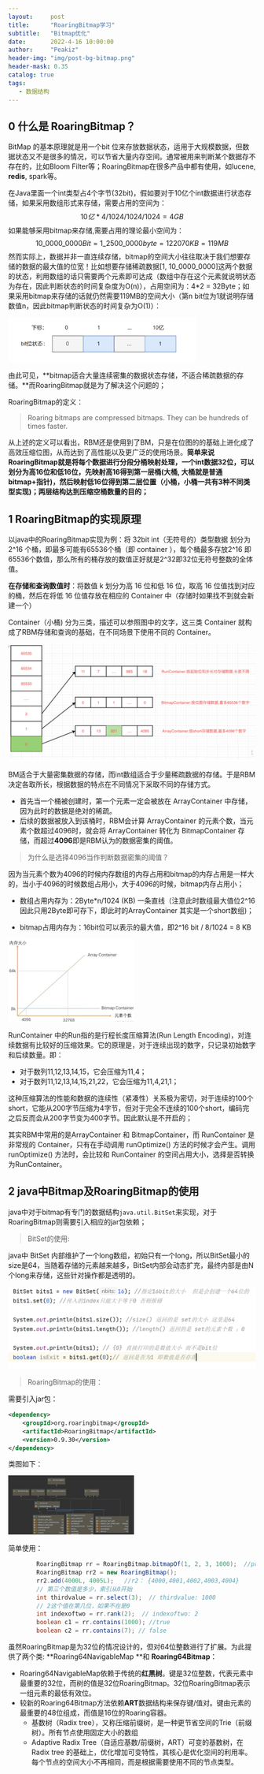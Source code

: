 ```yaml
---
layout:     post
title:      "RoaringBitmap学习"
subtitle:   "Bitmap优化"
date:       2022-4-16 10:00:00
author:     "Peakiz"
header-img: "img/post-bg-bitmap.png"
header-mask: 0.35
catalog: true
tags:
   - 数据结构
---
```


## 0 什么是 RoaringBitmap？

BitMap 的基本原理就是用一个bit 位来存放数据状态，适用于大规模数据，但数据状态又不是很多的情况，可以节省大量内存空间。通常被用来判断某个数据存不存在的，比如Bloom Filter等；RoaringBitmap在很多产品中都有使用，如lucene, **redis**, spark等。

在Java里面一个int类型占4个字节(32bit)，假如要对于10亿个int数据进行状态存储，如果采用数组形式来存储，需要占用的空间为：
$$
10亿*4/1024/1024/1024=4GB
$$
如果能够采用bitmap来存储,需要占用的理论最小空间为：
$$
10\_0000\_0000Bit=1\_2500\_0000byte=122070KB=119MB
$$
然而实际上，数据并非一直连续存储，bitmap的空间大小往往取决于我们想要存储的数据的最大值的位宽！比如想要存储稀疏数据[1, 10\_0000\_0000]这两个数据的状态，利用数组的话只需要两个元素即可达成（数组中存在这个元素就说明状态为存在，因此判断状态的时间复杂度为O(n)），占用空间为：4*2 = 32Byte；如果采用bitmap来存储的话就仍然需要119MB的空间大小（第n bit位为1就说明存储数值n，因此bitmap判断状态的时间复杂为O(1)）：

<img src="https://raw.githubusercontent.com/peakzz/PicturesBed/master/img/2022/10/26/-170850.png" alt="image-20221026170848561" style="zoom: 40%;" />

由此可见，**bitmap适合大量连续密集的数据状态存储，不适合稀疏数据的存储。**而RoaringBitmap就是为了解决这个问题的；

RoaringBitmap的定义：

> Roaring bitmaps are compressed bitmaps. They can be hundreds of times faster.

 从上述的定义可以看出，RBM还是使用到了BM，只是在位图的的基础上进化成了高效压缩位图，从而达到了高性能以及更广泛的使用场景。**简单来说RoaringBitmap就是将每个数据进行分段分桶映射处理，一个int数据32位，可以划分为高16位和低16位，先映射高16得到第一层桶(大桶, 大桶就是普通bitmap+指针)，然后映射低16位得到第二层位置（小桶，小桶一共有3种不同类型实现)；两层结构达到压缩空桶数量的目的；**

## 1 RoaringBitmap的实现原理

以java中的RoaringBitmap实现为例：将 32bit int（无符号的）类型数据 划分为 2^16  个桶，即最多可能有65536个桶（即 container ），每个桶最多存放2^16 即65536个数值，那么所有的桶存放的数值正好就是2^32即32位无符号整数的全体值。

**在存储和查询数值时**：将数值 k 划分为高 16 位和低 16 位，取高 16 位值找到对应的桶，然后在将低 16 位值存放在相应的 Container 中（存储时如果找不到就会新建一个）

Container（小桶) 分为三类，描述可以参照图中的文字，这三类 Container 就构成了RBM存储和查询的基础，在不同场景下使用不同的 Container。

<img src="https://raw.githubusercontent.com/peakzz/PicturesBed/master/img/2022/10/26/-175401.png" alt="image-20221026175400652" style="zoom:60%;" />

BM适合于大量密集数据的存储，而int数组适合于少量稀疏数据的存储。于是RBM决定各取所长，根据数据的特点在不同情况下采取不同的存储方式。

- 首先当一个桶被创建时，第一个元素一定会被放在 ArrayContainer 中存储，因为此时的数据是绝对的稀疏。
- 后续的数据被放入到该桶时，RBM会计算 ArrayContainer 的元素个数，当元素个数超过4096时，就会将 ArrayContainer 转化为 BitmapContainer 存储，而超过**4096**即是RBM认为的数据密集的阈值。

> 为什么是选择4096当作判断数据密集的阈值？

因为当元素个数为4096的时候内存数组的内存占用和bitmap的内存占用是一样大的，当小于4096的时候数组占用小，大于4096的时候，bitmap内存占用小；

- 数组占用内存为：2Byte*n/1024 (KB)   一条直线（注意此时数组最大值位2^16因此只用2Byte即可存下，即此时的ArrayContainer 其实是一个short数组)； 

- bitmap占用内存为：16bit位可以表示的最大值，即2^16 bit / 8/1024 = 8 KB

<img src="https://raw.githubusercontent.com/peakzz/PicturesBed/master/img/2022/10/26/-180229.png" alt="image-20221026180228603" style="zoom:25%;" />

RunContainer 中的Run指的是行程长度压缩算法(Run Length Encoding)，对连续数据有比较好的压缩效果。它的原理是，对于连续出现的数字，只记录初始数字和后续数量。即：

- 对于数列11,12,13,14,15，它会压缩为11,4；
- 对于数列11,12,13,14,15,21,22，它会压缩为11,4,21,1；

这种压缩算法的性能和数据的连续性（紧凑性）关系极为密切，对于连续的100个short，它能从200字节压缩为4字节，但对于完全不连续的100个short，编码完之后反而会从200字节变为400字节。因此默认是不开启的；

其实RBM中常用的是ArrayContainer 和 BitmapContainer，而 RunContainer 是非常规的 Container，只有在手动调用 runOptimize() 方法的时候才会产生。调用 runOptimize() 方法时，会比较和 RunContainer 的空间占用大小，选择是否转换为RunContainer。

## 2 java中Bitmap及RoaringBitmap的使用

java中对于bitmap有专门的数据结构`java.util.BitSet`来实现，对于RoaringBitmap则需要引入相应的jar包依赖；

> BitSet的使用:

java中 BitSet 内部维护了一个long数组，初始只有一个long，所以BitSet最小的size是64，当随着存储的元素越来越多，BitSet内部会动态扩充，最终内部是由N个long来存储，这些针对操作都是透明的。

<img src="https://raw.githubusercontent.com/peakzz/PicturesBed/master/img/2022/10/26/-211839.png" alt="image-20221026211838055" style="zoom:50%;" />

> RoaringBitmap的使用：

需要引入jar包：

```xml
<dependency>
    <groupId>org.roaringbitmap</groupId>
    <artifactId>RoaringBitmap</artifactId>
    <version>0.9.30</version>
</dependency>
```

类图如下：

<img src="https://raw.githubusercontent.com/peakzz/PicturesBed/master/img/2022/10/26/-212125.png" alt="image-20221026212123541" style="zoom: 25%;" />

简单使用：

```java
        RoaringBitmap rr = RoaringBitmap.bitmapOf(1, 2, 3, 1000);  //print:{1,2,3,1000}
        RoaringBitmap rr2 = new RoaringBitmap();
        rr2.add(4000L, 4005L);   //r2： {4000,4001,4002,4003,4004}
        // 第三个数值是多少，索引从0开始
        int thirdvalue = rr.select(3);  // thirdvalue: 1000
        // 2这个值在第几位，如果不在是0
        int indexoftwo = rr.rank(2);  // indexoftwo: 2
        boolean c1 = rr.contains(1000); //true
        boolean c2 = rr.contains(7); // false
```

虽然RoaringBitmap是为32位的情况设计的，但对64位整数进行了扩展。为此提供了两个类: **Roaring64NavigableMap **和 **Roaring64Bitmap**：

- Roaring64NavigableMap依赖于传统的**红黑树**。键是32位整数，代表元素中最重要的32位，而树的值是32位RoaringBitmap。32位RoaringBitmap表示一组元素的最低有效位。
- 较新的Roaring64Bitmap方法依赖**ART**数据结构来保存键/值对。键由元素的最重要的48位组成，而值是16位的Roaring容器。
  - 基数树（Radix tree），又称压缩前缀树，是一种更节省空间的Trie（前缀树）。所有节点使用固定大小的数组
  - Adaptive Radix Tree（自适应基数/前缀树，ART）可变的基数树，在 Radix tree 的基础上，优化增加可变特性，其核心是优化空间的利用率。每个节点的空间大小不再相同，而是根据需要使用不同的节点类型。